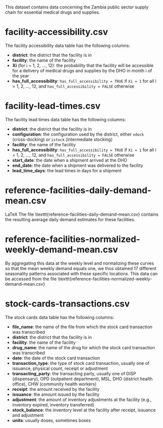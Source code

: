 [comment]: <> (Please also refer to the Google document)
[comment]: <> ("GitHub data files for MSOM paper Zambia")

This dataset contains data concerning the Zambia public sector supply chain for essential medical drugs and supplies.

# facility-accessibility.csv

The facility accessibility
data table has the following columns:

 - **district**: the district that the facility is in
 - **facility**: the name of the facility
 - **Xi** (for i = 1, 2, ..., 12): the probability that the facility will
    be accessible for a delivery of medical drugs and supplies by the
    DHO in month i of the year
 - **has_full_accessibility**: `has_full_accessibility = TRUE` if `Xi = 1`
    for all i = 1, 2, ..., 12, and `has_full_accessibility = FALSE` otherwise



# facility-lead-times.csv

The facility lead times 
data table has the following columns:

 - **district**: the district that the facility is in
 - **configuration**: the configuration used by the district, either
   `xdock` (cross-docking) or `istock` (intermediate stocking)
 - **facility**: the name of the facility
 - **has_full_accessibility**: `has_full_accessibility = TRUE` if `Xi = 1`
    for all i = 1, 2, ..., 12, and `has_full_accessibility = FALSE` otherwise
 - **start_date**: the date when a shipment arrived at the DHO
 - **end_date**: the date when a shipment was delivered to the facility
 - **lead_time_days**: the lead times in days for a shipment



# reference-facilities-daily-demand-mean.csv

LaTeX
The file \texttt{reference-facilities-daily-demand-mean.csv} contains
the resulting average daily demand estimates for these facilities.



# reference-facilities-normalized-weekly-demand-mean.csv

By aggregating this data at the weekly level and normalizing these curves so that the mean weekly demand equals one, we thus obtained 17 different seasonality patterns associated with these specific locations. This data can be accessed from the file \texttt{reference-facilities-normalized-weekly-demand-mean.csv}





# stock-cards-transactions.csv

The stock cards
data table has the following columns:

 - **file_name**:
   the name of the file from which
   the stock card transaction was transcribed
 - **district**: the district that the facility is in
 - **facility**: the name of the facility
 - **drug_name**:
   the name of the drug for which
   the stock card transaction was transcribed
 - **date**:
   the date of the stock card transaction
 - **transaction_type**:
   the type of stock card transaction,
   usually one of issuance, physical count, receipt or adjustment
 - **transacting_party**:
   the transacting party,
   usually one of
   DISP (dispensary), OPD (outpatient department),
   MSL, DHO (district health office), CHW (community health workers)
 - **receipt**:
   the amount received by the facility
 - **issuance**:
   the amount issued by the facility
 - **adjustment**:
   the amount of inventory adjustments at the facility
   (e.g., inventory expired, inventory transferred)
 - **stock_balance**:
   the inventory level at the facility
   after receipt, issuance and adjustment
 - **units**: usually doses, sometimes boxes







